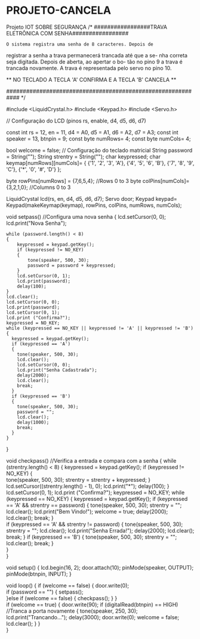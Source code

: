 # PROJETO-CANCELA
Projeto IOT SOBRE SEGURANÇA
/*
#################TRAVA ELETRÔNICA COM SENHA#################

	O sistema registra uma senha de 8 caracteres. Depois de 
registrar a senha a trava permanecerá trancada até que a se-
nha correta seja digitada. Depois de aberta, ao apertar o bo-
tão no pino 9 a trava é trancada novamente.
	A trava é representada pelo servo no pino 10.
    
** NO TECLADO A TECLA 'A' CONFIRMA E A TECLA 'B' CANCELA **

############################################################
*/

#include <LiquidCrystal.h>
#include <Keypad.h>
#include <Servo.h>


// Configuração do LCD (pinos rs, enable, d4, d5, d6, d7)

const int rs = 12, en = 11, d4 = A0, d5 = A1, d6 = A2, d7 = A3;
const int speaker = 13, btnpin = 9;
const byte numRows= 4;
const byte numCols= 4;

bool welcome = false;
// Configuração do teclado matricial
String password = String("");
String strentry = String("");
char keypressed;
char keymap[numRows][numCols]= { {'1', '2', '3', 'A'},
{'4', '5', '6', 'B'},
{'7', '8', '9', 'C'},
{'*', '0', '#', 'D'} };

byte rowPins[numRows] = {7,6,5,4}; //Rows 0 to 3
byte colPins[numCols]= {3,2,1,0}; //Columns 0 to 3

LiquidCrystal lcd(rs, en, d4, d5, d6, d7);
Servo door;
Keypad keypad= Keypad(makeKeymap(keymap), rowPins, colPins, numRows, numCols);

void setpass() //Configura uma nova senha
{
	lcd.setCursor(0, 0);
  	lcd.print("Nova Senha");
  
    while (password.length() < 8)
    {
     	keypressed = keypad.getKey();
		if (keypressed != NO_KEY)
        {
          	tone(speaker, 500, 30);
          	password = password + keypressed;
        }
        lcd.setCursor(0, 1);
        lcd.print(password);
      	delay(100);
   	}
  	lcd.clear();
	lcd.setCursor(0, 0);
  	lcd.print(password);
  	lcd.setCursor(0, 1);
  	lcd.print ("Confirma?");
    keypressed = NO_KEY;
  	while (keypressed == NO_KEY || keypressed != 'A' || keypressed != 'B')
    {
      keypressed = keypad.getKey();
      if (keypressed == 'A')
      {
        tone(speaker, 500, 30);
        lcd.clear();
        lcd.setCursor(0, 0);
  		lcd.print("Senha Cadastrada");
        delay(2000);
        lcd.clear();
        break; 
      }
      if (keypressed == 'B')
      {
        tone(speaker, 500, 30);
        password = "";
        lcd.clear();
        delay(1000);
        break;
      }
    }  
}

void checkpass() //Verifica a entrada e compara com a senha
{
    while (strentry.length() < 8)
    {
     	keypressed = keypad.getKey();
		if (keypressed != NO_KEY)
        {	
          	tone(speaker, 500, 30);
          	strentry = strentry + keypressed;
        }
        lcd.setCursor((strentry.length() - 1), 0);
        lcd.print("*");
      	delay(100);
   	}
  	lcd.setCursor(0, 1);
  	lcd.print ("Confirma?");
    keypressed = NO_KEY;
  		while (keypressed == NO_KEY)
    	{
      		keypressed = keypad.getKey();
      		if (keypressed == 'A' && strentry == password)
      		{
       			tone(speaker, 500, 30);
        		strentry = "";
        		lcd.clear();
        		lcd.print("Bem Vindo!");
        		welcome = true;
        		delay(2000);
        		lcd.clear();
        		break; 
      		}  
      		if (keypressed == 'A' && strentry != password)
      		{
        		tone(speaker, 500, 30);
        		strentry = "";
        		lcd.clear();
        		lcd.print("Senha Errada!");
        		delay(2000);
        		lcd.clear();
        		break;
      		}
      		if (keypressed == 'B')
	      	{
		        tone(speaker, 500, 30);
		        strentry = "";
		        lcd.clear();
		        break;
		     }  
	    }  
}


void setup()
{
	lcd.begin(16, 2);
  	door.attach(10);
  	pinMode(speaker, OUTPUT);
  	pinMode(btnpin, INPUT);
}

void loop()
{
  	if (welcome == false)
    {
      	door.write(0);  
		if (password == "")
    	{
			setpass();	  
   		}else if (welcome == false)
    	{
			checkpass();
    	}
    }  
  	if (welcome == true)
    {
      door.write(90);
      if (digitalRead(btnpin) == HIGH) //Tranca a porta novamente
      {
            tone(speaker, 250, 30);
            lcd.print("Trancando...");
            delay(3000);
            door.write(0);
        	welcome = false;
        	lcd.clear();
      }
    }  
}
